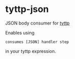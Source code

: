 # tyttp-json

JSON body consumer for [tyttp](https://github.com/kbertalan/tyttp)

Enables using

    consumes [JSON] handler step

in your tyttp expression.

